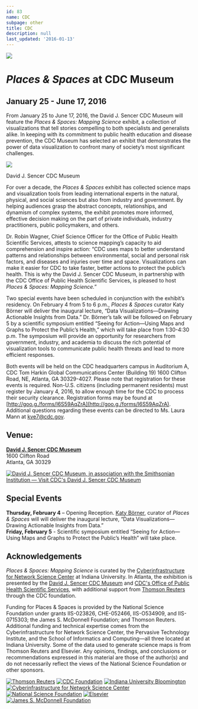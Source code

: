 ```yaml
---
id: 83
name: CDC
subpage: other
title: CDC
description: null
last_updated: '2016-01-13'
---
```

![](images/CDC/cdc_header.jpg)  

_Places & Spaces_ at CDC Museum
===============================

January 25 - June 17, 2016
--------------------------

From January 25 to June 17, 2016, the David J. Sencer CDC Museum will feature the _Places & Spaces: Mapping Science_ exhibit, a collection of visualizations that tell stories compelling to both specialists and generalists alike. In keeping with its commitment to public health education and disease prevention, the CDC Museum has selected an exhibit that demonstrates the power of data visualization to confront many of society’s most significant challenges.  
  

![](images/CDC/CDC_museum.png)  

David J. Sencer CDC Museum

For over a decade, the _Places & Spaces_ exhibit has collected science maps and visualization tools from leading international experts in the natural, physical, and social sciences but also from industry and government. By helping audiences grasp the abstract concepts, relationships, and dynamism of complex systems, the exhibit promotes more informed, effective decision making on the part of private individuals, industry practitioners, public policymakers, and others.  
  
Dr. Robin Wagner, Chief Science Officer for the Office of Public Health Scientific Services, attests to science mapping’s capacity to aid comprehension and inspire action: “CDC uses maps to better understand patterns and relationships between environmental, social and personal risk factors, and diseases and injuries over time and space. Visualizations can make it easier for CDC to take faster, better actions to protect the public’s health. This is why the David J. Sencer CDC Museum, in partnership with the CDC Office of Public Health Scientific Services, is pleased to host _Places & Spaces: Mapping Science._”  
  
Two special events have been scheduled in conjunction with the exhibit’s residency. On February 4 from 5 to 6 p.m., _Places & Spaces_ curator Katy Börner will deliver the inaugural lecture, “Data Visualizations—Drawing Actionable Insights from Data.” Dr. Börner’s talk will be followed on February 5 by a scientific symposium entitled “Seeing for Action—Using Maps and Graphs to Protect the Public’s Health,” which will take place from 1:30-4:30 p.m. The symposium will provide an opportunity for researchers from government, industry, and academia to discuss the rich potential of visualization tools to communicate public health threats and lead to more efficient responses.  
  
Both events will be held on the CDC headquarters campus in Auditorium A, CDC Tom Harkin Global Communications Center (Building 19) 1600 Clifton Road, NE, Atlanta, GA 30329-4027. Please note that registration for these events is required. Non-U.S. citizens (including permanent residents) must register by January 4, 2016, to allow enough time for the CDC to process their security clearance. Registration forms may be found at [http://goo.g./forms/I6S59AqZrA](http://goo.g./forms/I6S59AqZrA). Additional questions regarding these events can be directed to Ms. Laura Mann at [kve7@cdc.gov](kve7@cdc.gov).

Venue:
------

**[David J. Sencer CDC Museum](http://www.cdc.gov/museum/index.htm)**  
1600 Clifton Road  
Atlanta, GA 30329

[![David J. Sencer CDC Museum, in association with the Smithsonian Institution — Visit CDC's David J. Sencer CDC Museum](http://www.cdc.gov/museum/images/sencer-web-button-01.jpg)](http://www.cdc.gov/museum/?s_cid=ghomuseum_001 "David J. Sencer CDC Museum, in association with the Smithsonian Institution — Visit CDC's David J. Sencer CDC Museum;")

  
  

  
  

Special Events
--------------

**Thursday, February 4** – Opening Reception. [Katy Börner](http://ella.slis.indiana.edu/~katy/), curator of _Places & Spaces_ will will deliver the inaugural lecture, “Data Visualizations—Drawing Actionable Insights from Data.”  
**Friday, February 5** - Scientific symposium entitled “Seeing for Action—Using Maps and Graphs to Protect the Public’s Health” will take place.

Acknowledgements
----------------

_Places & Spaces: Mapping Science_ is curated by the [Cyberinfrastructure for Network Science Center](http://cns.iu.edu "Cyberinfrastructure for Network Science Center") at Indiana University. In Atlanta, the exhibition is presented by the [David J. Sencer CDC Museum](http://www.cdc.gov/museum/index.htm) and [CDC's Office of Public Health Scientific Services](http://www.cdc.gov/ophss/index.html), with additional support from [Thomson Reuters](http://thomsonreuters.com/en.html) through the CDC foundation.

  
Funding for Places & Spaces is provided by the National Science Foundation under grants IIS-023826, CHE-052466, IIS-O534909, and IIS-0715303; the James S. McDonnell Foundation; and Thomson Reuters. Additional funding and technical expertise comes from the Cyberinfrastructure for Network Science Center, the Pervasive Technology Institute, and the School of Informatics and Computing—all three located at Indiana University. Some of the data used to generate science maps is from Thomson Reuters and Elsevier. Any opinions, findings, and conclusions or recommendations expressed in this material are those of the author(s) and do not necessarily reflect the views of the National Science Foundation or other sponsors.

[![Thomson Reuters](images/CDC/Thomson-Reuters-logo.png)](http://thomsonreuters.com/en.html) [![CDC Foundation](images/CDC/CDC_foundation_logo.png)](http://www.cdcfoundation.org/) [![Indiana University Bloomington](images/CDC/IUB.jpg)](http://www.iub.edu/)  
[![Cyberinfrastructure for Network Science Center](images/CDC/CNSlogo.png)](http://cns.iu.edu/) [![National Science Foundation](images/CDC/nsf_logo.png)](http://nsf.gov) [![Elsevier](images/CDC/elsevier_logo.png)](https://www.elsevier.com/) [![James S. McDonnell Foundation](images/CDC/JamesS_McDonnell.png)](https://www.jsmf.org/)